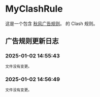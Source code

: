 # MyClashRule
这是一个包含 [秋风广告规则](https://awavenue.top/)。 的 Clash 规则。

## 广告规则更新日志

### 2025-01-02 14:55:43

```diff
文件没有变更。
```

### 2025-01-02 14:56:49

```diff
文件没有变更。
```

